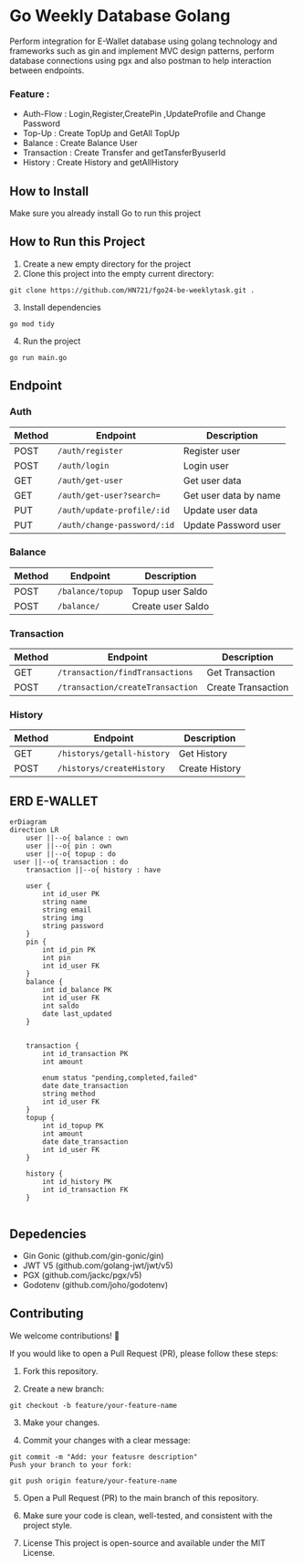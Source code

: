 # Go Weekly Database Golang

Perform integration for E-Wallet database using golang technology and frameworks such as gin and implement MVC design patterns, perform database connections using pgx and also postman to help interaction between endpoints.

### Feature :

- Auth-Flow : Login,Register,CreatePin ,UpdateProfile and Change Password
- Top-Up : Create TopUp and GetAll TopUp
- Balance : Create Balance User
- Transaction : Create Transfer and getTansferByuserId
- History : Create History and getAllHistory

## How to Install

Make sure you already install Go to run this project

## How to Run this Project

1. Create a new empty directory for the project
2. Clone this project into the empty current directory:

```
git clone https://github.com/HN721/fgo24-be-weeklytask.git .
```

3. Install dependencies

```
go mod tidy
```

4. Run the project

```
go run main.go
```

## Endpoint

### Auth

| Method | Endpoint                    | Description           |
| ------ | --------------------------- | --------------------- |
| POST   | `/auth/register`            | Register user         |
| POST   | `/auth/login`               | Login user            |
| GET    | `/auth/get-user`            | Get user data         |
| GET    | `/auth/get-user?search=`    | Get user data by name |
| PUT    | `/auth/update-profile/:id`  | Update user data      |
| PUT    | `/auth/change-password/:id` | Update Password user  |

### Balance

| Method | Endpoint         | Description       |
| ------ | ---------------- | ----------------- |
| POST   | `/balance/topup` | Topup user Saldo  |
| POST   | `/balance/`      | Create user Saldo |

### Transaction

| Method | Endpoint                         | Description        |
| ------ | -------------------------------- | ------------------ |
| GET    | `/transaction/findTransactions`  | Get Transaction    |
| POST   | `/transaction/createTransaction` | Create Transaction |

### History

| Method | Endpoint                   | Description    |
| ------ | -------------------------- | -------------- |
| GET    | `/historys/getall-history` | Get History    |
| POST   | `/historys/createHistory`  | Create History |

## ERD E-WALLET

```mermaid
erDiagram
direction LR
    user ||--o{ balance : own
    user ||--o{ pin : own
    user ||--o{ topup : do
 user ||--o{ transaction : do
    transaction ||--o{ history : have

    user {
        int id_user PK
        string name
        string email
        string img
        string password
    }
    pin {
        int id_pin PK
        int pin
        int id_user FK
    }
    balance {
        int id_balance PK
        int id_user FK
        int saldo
        date last_updated
    }


    transaction {
        int id_transaction PK
        int amount

        enum status "pending,completed,failed"
        date date_transaction
        string method
        int id_user FK
    }
    topup {
        int id_topup PK
        int amount
        date date_transaction
        int id_user FK
    }

    history {
        int id_history PK
        int id_transaction FK
    }


```

## Depedencies

- Gin Gonic (github.com/gin-gonic/gin)
- JWT V5 (github.com/golang-jwt/jwt/v5)
- PGX (github.com/jackc/pgx/v5)
- Godotenv (github.com/joho/godotenv)

## Contributing

We welcome contributions! 🚀

If you would like to open a Pull Request (PR), please follow these steps:

1. Fork this repository.

2. Create a new branch:

```
git checkout -b feature/your-feature-name
```

3. Make your changes.

4. Commit your changes with a clear message:

```
git commit -m "Add: your featusre description"
Push your branch to your fork:
```

```
git push origin feature/your-feature-name
```

5. Open a Pull Request (PR) to the main branch of this repository.

6. Make sure your code is clean, well-tested, and consistent with the project style.

7. License
   This project is open-source and available under the MIT License.
